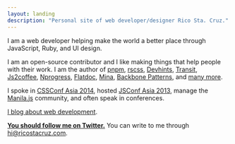 ```yaml
---
layout: landing
description: "Personal site of web developer/designer Rico Sta. Cruz."
---
```


I am a web developer helping make the world a better place through
JavaScript, Ruby, and UI design.

I am an open-source contributor and I like making things that help people with 
their work. I am the author of [pnpm], [rscss], [Devhints], [Transit], [Js2coffee], [Nprogress], [Flatdoc], 
      [Mina], [Backbone Patterns], and [many more][Github].

I spoke in [CSSConf Asia 2014], hosted [JSConf Asia 2013], manage the [Manila.js] community, and often 
speak in conferences.

[I blog about web development](https://ricostacruz.com/til).

__[You should follow me on Twitter.][twitter]__ You can write to me through
[hi@ricostacruz.com].

[Transit]: http://ricostacruz.com/jquery.transit
[Flatdoc]: http://ricostacruz.com/flatdoc
[pnpm]: https://github.com/rstacruz/pnpm
[js2coffee]: http://js2.coffee
[NProgress]: http://ricostacruz.com/nprogress
[rscss]: http://rscss.io
[Mina]: https://github.com/mina-deploy/mina
[Sinatra Assetpack]: http://github.com/rstacruz/sinatra-assetpack
[Ubuntu Dust]: https://wiki.ubuntu.com/Artwork/Incoming/DustTheme
[twitter]: https://twitter.com/rstacruz
[Backbone Patterns]: https://github.com/rstacruz/backbone-patterns
[hi@ricostacruz.com]: mailto:hi@ricostacruz.com
[Manila.js]: http://manilajs.com/
[CSSConf Asia 2014]: http://2014.cssconf.asia/
[Jsconf Asia 2013]: http://2013.jsconf.asia/
[Philippine Web Designers Organization]: http://pwdo.org/
[Github]: http://github.com/rstacruz
[Devhints]: https://devhints.io
